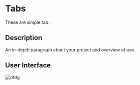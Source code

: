 # Tabs

These are simple tab .

## Description

An in-depth paragraph about your project and overview of use.

## User Interface


![dfdg](https://user-images.githubusercontent.com/86045021/179791540-acdbc59a-aecc-4ec6-a484-adf5561e9d26.JPG)
